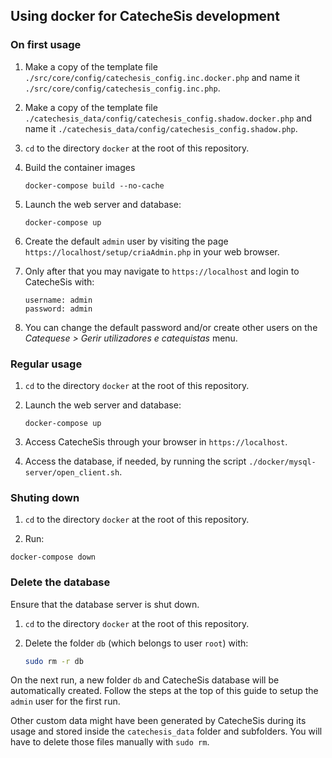 ## Using docker for CatecheSis development


### On first usage

1. Make a copy of the template file `./src/core/config/catechesis_config.inc.docker.php` and name it `./src/core/config/catechesis_config.inc.php`.

2. Make a copy of the template file `./catechesis_data/config/catechesis_config.shadow.docker.php` and name it `./catechesis_data/config/catechesis_config.shadow.php`.

3. `cd` to the directory `docker` at the root of this repository.

4. Build the container images

    ```$bash
    docker-compose build --no-cache
    ```

5. Launch the web server and database:

    ```$bash
    docker-compose up
    ```

6. Create the default `admin` user by visiting the page `https://localhost/setup/criaAdmin.php` in your web browser.

7. Only after that you may navigate to `https://localhost` and login to CatecheSis with:
    ```$xslt
    username: admin
    password: admin
    ```

8. You can change the default password and/or create other users on the *Catequese > Gerir utilizadores e catequistas* menu.





### Regular usage

1. `cd` to the directory `docker` at the root of this repository.

2. Launch the web server and database:
   
    ```$bash
    docker-compose up
    ```

3. Access CatecheSis through your browser in `https://localhost`.

4. Access the database, if needed, by running the script `./docker/mysql-server/open_client.sh`.


### Shuting down

1. `cd` to the directory `docker` at the root of this repository.

2. Run:
```$bash
docker-compose down
```


### Delete the database

Ensure that the database server is shut down.

1. `cd` to the directory `docker` at the root of this repository.

2. Delete the folder `db` (which belongs to user `root`) with:
    
    ```bash
    sudo rm -r db
    ```
   
On the next run, a new folder `db` and CatecheSis database will be automatically created.
Follow the steps at the top of this guide to setup the `admin` user for the first run.

Other custom data might have been generated by CatecheSis during its usage and stored inside the `catechesis_data` folder and subfolders. You will have to delete those files manually with `sudo rm`.